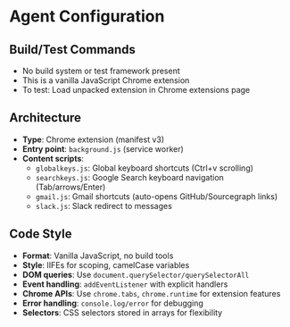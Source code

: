 # Agent Configuration

## Build/Test Commands
- No build system or test framework present
- This is a vanilla JavaScript Chrome extension
- To test: Load unpacked extension in Chrome extensions page

## Architecture
- **Type**: Chrome extension (manifest v3)
- **Entry point**: `background.js` (service worker)
- **Content scripts**: 
  - `globalkeys.js`: Global keyboard shortcuts (Ctrl+v scrolling)
  - `searchkeys.js`: Google Search keyboard navigation (Tab/arrows/Enter)
  - `gmail.js`: Gmail shortcuts (auto-opens GitHub/Sourcegraph links)
  - `slack.js`: Slack redirect to messages

## Code Style
- **Format**: Vanilla JavaScript, no build tools
- **Style**: IIFEs for scoping, camelCase variables
- **DOM queries**: Use `document.querySelector/querySelectorAll`
- **Event handling**: `addEventListener` with explicit handlers
- **Chrome APIs**: Use `chrome.tabs`, `chrome.runtime` for extension features
- **Error handling**: `console.log/error` for debugging
- **Selectors**: CSS selectors stored in arrays for flexibility
